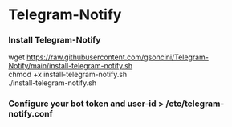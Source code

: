 # Telegram-Notify

### Install Telegram-Notify <br>

wget https://raw.githubusercontent.com/gsoncini/Telegram-Notify/main/install-telegram-notify.sh <br>
chmod +x install-telegram-notify.sh <br>
./install-telegram-notify.sh <br>


### Configure your bot token and user-id > /etc/telegram-notify.conf
